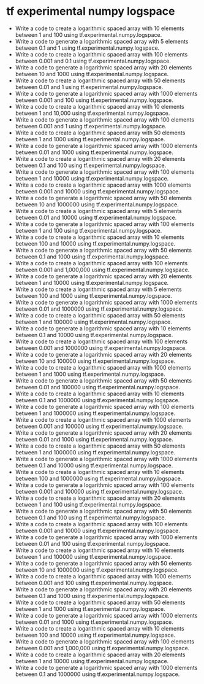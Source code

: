# tf experimental numpy logspace

- Write a code to create a logarithmic spaced array with 10 elements between 1 and 100 using tf.experimental.numpy.logspace.
- Write a code to generate a logarithmic spaced array with 5 elements between 0.1 and 1 using tf.experimental.numpy.logspace.
- Write a code to create a logarithmic spaced array with 100 elements between 0.001 and 0.1 using tf.experimental.numpy.logspace.
- Write a code to generate a logarithmic spaced array with 20 elements between 10 and 1000 using tf.experimental.numpy.logspace.
- Write a code to create a logarithmic spaced array with 50 elements between 0.01 and 1 using tf.experimental.numpy.logspace.
- Write a code to generate a logarithmic spaced array with 1000 elements between 0.001 and 100 using tf.experimental.numpy.logspace.
- Write a code to create a logarithmic spaced array with 10 elements between 1 and 10,000 using tf.experimental.numpy.logspace.
- Write a code to generate a logarithmic spaced array with 100 elements between 0.001 and 1 using tf.experimental.numpy.logspace.
- Write a code to create a logarithmic spaced array with 50 elements between 1 and 1000 using tf.experimental.numpy.logspace.
- Write a code to generate a logarithmic spaced array with 1000 elements between 0.01 and 1000 using tf.experimental.numpy.logspace.
- Write a code to create a logarithmic spaced array with 20 elements between 0.1 and 100 using tf.experimental.numpy.logspace.
- Write a code to generate a logarithmic spaced array with 100 elements between 1 and 10000 using tf.experimental.numpy.logspace.
- Write a code to create a logarithmic spaced array with 1000 elements between 0.001 and 10000 using tf.experimental.numpy.logspace.
- Write a code to generate a logarithmic spaced array with 50 elements between 10 and 1000000 using tf.experimental.numpy.logspace.
- Write a code to create a logarithmic spaced array with 5 elements between 0.01 and 10000 using tf.experimental.numpy.logspace.
- Write a code to generate a logarithmic spaced array with 100 elements between 1 and 100 using tf.experimental.numpy.logspace.
- Write a code to create a logarithmic spaced array with 10 elements between 100 and 10000 using tf.experimental.numpy.logspace.
- Write a code to generate a logarithmic spaced array with 50 elements between 0.1 and 1000 using tf.experimental.numpy.logspace.
- Write a code to create a logarithmic spaced array with 100 elements between 0.001 and 1,000,000 using tf.experimental.numpy.logspace.
- Write a code to generate a logarithmic spaced array with 20 elements between 1 and 10000 using tf.experimental.numpy.logspace.
- Write a code to create a logarithmic spaced array with 5 elements between 100 and 1000 using tf.experimental.numpy.logspace.
- Write a code to generate a logarithmic spaced array with 1000 elements between 0.01 and 1000000 using tf.experimental.numpy.logspace.
- Write a code to create a logarithmic spaced array with 50 elements between 1 and 100000 using tf.experimental.numpy.logspace.
- Write a code to generate a logarithmic spaced array with 10 elements between 0.1 and 10000 using tf.experimental.numpy.logspace.
- Write a code to create a logarithmic spaced array with 100 elements between 0.001 and 1000000 using tf.experimental.numpy.logspace.
- Write a code to generate a logarithmic spaced array with 20 elements between 10 and 100000 using tf.experimental.numpy.logspace.
- Write a code to create a logarithmic spaced array with 1000 elements between 1 and 1000 using tf.experimental.numpy.logspace.
- Write a code to generate a logarithmic spaced array with 50 elements between 0.01 and 100000 using tf.experimental.numpy.logspace.
- Write a code to create a logarithmic spaced array with 10 elements between 0.1 and 1000000 using tf.experimental.numpy.logspace.
- Write a code to generate a logarithmic spaced array with 100 elements between 1 and 1000000 using tf.experimental.numpy.logspace.
- Write a code to create a logarithmic spaced array with 1000 elements between 0.001 and 100000 using tf.experimental.numpy.logspace.
- Write a code to generate a logarithmic spaced array with 20 elements between 0.01 and 1000 using tf.experimental.numpy.logspace.
- Write a code to create a logarithmic spaced array with 50 elements between 1 and 1000000 using tf.experimental.numpy.logspace.
- Write a code to generate a logarithmic spaced array with 1000 elements between 0.1 and 10000 using tf.experimental.numpy.logspace.
- Write a code to create a logarithmic spaced array with 10 elements between 100 and 1000000 using tf.experimental.numpy.logspace.
- Write a code to generate a logarithmic spaced array with 100 elements between 0.001 and 100000 using tf.experimental.numpy.logspace.
- Write a code to create a logarithmic spaced array with 20 elements between 1 and 100 using tf.experimental.numpy.logspace.
- Write a code to generate a logarithmic spaced array with 50 elements between 0.1 and 100 using tf.experimental.numpy.logspace.
- Write a code to create a logarithmic spaced array with 100 elements between 0.001 and 10000 using tf.experimental.numpy.logspace.
- Write a code to generate a logarithmic spaced array with 1000 elements between 0.01 and 100 using tf.experimental.numpy.logspace.
- Write a code to create a logarithmic spaced array with 10 elements between 1 and 100000 using tf.experimental.numpy.logspace.
- Write a code to generate a logarithmic spaced array with 50 elements between 10 and 1000000 using tf.experimental.numpy.logspace.
- Write a code to create a logarithmic spaced array with 1000 elements between 0.001 and 100 using tf.experimental.numpy.logspace.
- Write a code to generate a logarithmic spaced array with 20 elements between 0.1 and 1000 using tf.experimental.numpy.logspace.
- Write a code to create a logarithmic spaced array with 50 elements between 1 and 1000 using tf.experimental.numpy.logspace.
- Write a code to generate a logarithmic spaced array with 1000 elements between 0.01 and 1000 using tf.experimental.numpy.logspace.
- Write a code to create a logarithmic spaced array with 10 elements between 100 and 10000 using tf.experimental.numpy.logspace.
- Write a code to generate a logarithmic spaced array with 100 elements between 0.001 and 1,000,000 using tf.experimental.numpy.logspace.
- Write a code to create a logarithmic spaced array with 20 elements between 1 and 10000 using tf.experimental.numpy.logspace.
- Write a code to generate a logarithmic spaced array with 1000 elements between 0.1 and 1000000 using tf.experimental.numpy.logspace.